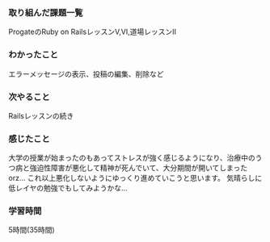 ### 取り組んだ課題一覧
ProgateのRuby on RailsレッスンV,VI,道場レッスンⅡ
### わかったこと
エラーメッセージの表示、投稿の編集、削除など
### 次やること
Railsレッスンの続き
### 感じたこと
大学の授業が始まったのもあってストレスが強く感じるようになり、治療中のうつ病と強迫性障害が悪化して精神が死んでいて、大分期間が開いてしまったorz...
これ以上悪化しないようにゆっくり進めていこうと思います。
気晴らしに低レイヤの勉強でもしてみようかな...
### 学習時間
5時間(35時間)
